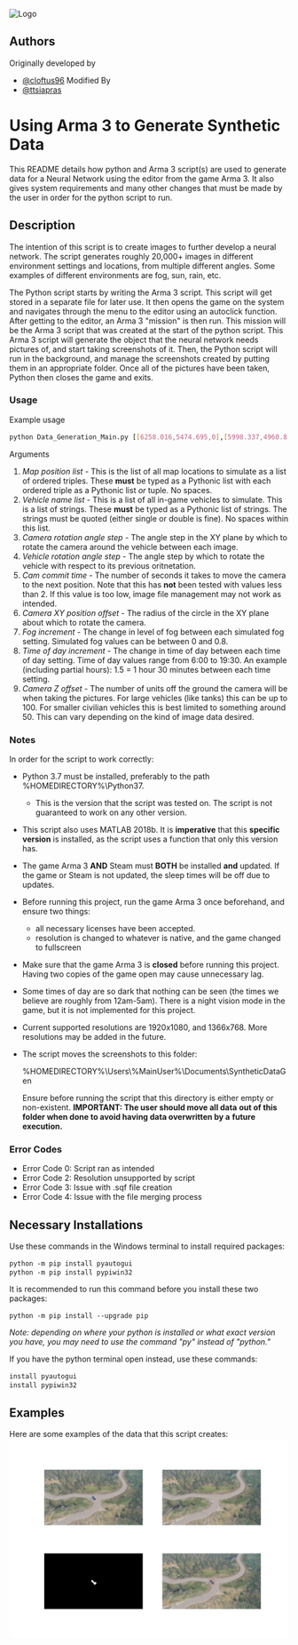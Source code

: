 
![Logo](https://www.paulthetall.com/wp-content/uploads/2017/04/arma-3-banner.jpg)


## Authors
Originally developed by
- [@cloftus96](https://github.com/cloftus96)
Modified By
- [@ttsiapras](https://github.com/ttsiapras)
# Using Arma 3 to Generate Synthetic Data

This README details how python and Arma 3 script(s) are used to
generate data for a Neural Network using the editor from the
game Arma 3. It also gives system requirements and many 
other changes that must be made by the user in order for the
python script to run.

## Description
The intention of this script is to create images to further 
develop a neural network. The script generates roughly 
20,000+ images in different environment settings and locations,
from multiple different angles. Some examples of different 
environments are fog, sun, rain, etc.

The Python script starts by writing the Arma 3 script. This
script will get stored in a separate file for later use. It
then opens the game on the system and navigates through the
menu to the editor using an autoclick function. After getting
to the editor, an Arma 3 "mission" is then
run. This mission will be the Arma 3 script that was created at the
start of the python script. This Arma 3 script will generate the object that the neural
network needs pictures of, and start taking screenshots of it.
Then, the Python script will run in the background, and
manage the screenshots created by putting them in an
appropriate folder. Once all of the pictures have been taken,
Python then closes the game and exits.

### Usage
Example usage
```bash
python Data_Generation_Main.py [[6258.016,5474.695,0],[5998.337,4960.8,0]] ['B_CTRG_LSV_01_light_F','B_GEN_Van_02_transport_F'] 120 361 3 50 0.5 12 50
```
Arguments
1. *Map position list* - This is the list of all map locations to simulate as a list of ordered triples.
These **must** be typed as a Pythonic list with each ordered triple as a Pythonic list *or* tuple. No spaces.
2. *Vehicle name list* - This is a list of all in-game vehicles to simulate. This is a
list of strings. These **must** be typed as a Pythonic list of strings. The strings must be
quoted (either single or double is fine). No spaces within this list.
3. *Camera rotation angle step* - The angle step in the XY plane by which to rotate the camera around the
vehicle between each image.
4. *Vehicle rotation angle step* - The angle step by which to rotate the vehicle with respect to its
previous oritnetation.
5. *Cam commit time* - The number of seconds it takes to move the camera to the next position. Note
that this has **not** been tested with values less than 2. If this value is too low, image file
management may not work as intended.
6. *Camera XY position offset* - The radius of the circle in the XY plane about which to rotate the
camera.
7. *Fog increment* - The change in level of fog between each simulated fog setting. Simulated fog values
can be between 0 and 0.8.
8. *Time of day increment* - The change in time of day between each time of day setting. Time of day values
range from 6:00 to 19:30. An example (including partial hours): 1.5 = 1 hour 30 minutes between
each time setting.
9. *Camera Z offset* - The number of units off the ground the camera will be when taking the pictures.
For large vehicles (like tanks) this can be up to 100. For smaller civilian vehicles this is best
limited to something around 50. This can vary depending on the kind of image data desired.

### Notes
In order for the script to work correctly:
- Python 3.7 must be installed, preferably to the path %HOMEDIRECTORY%\Python37.
    - This is the version that the script was tested on. The
    script is not guaranteed to work on any other version.
- This script also uses MATLAB 2018b. It is **imperative** that
this **specific version** is installed, as the script uses a function
that only this version has.
- The game Arma 3 **AND** Steam must **BOTH** be installed **and** updated. 
If the game or Steam is not updated, the sleep times will be
off due to updates.
- Before running this project, run the game Arma 3 once
beforehand, and ensure two things:
    - all necessary licenses have been accepted.
    - resolution is changed to whatever is native, and the
    game changed to fullscreen
- Make sure that the game Arma 3 is **closed** before running
this project. Having two copies of the game open may cause
unnecessary lag.
- Some times of day are so dark that nothing can be seen
(the times we believe are roughly from 12am-5am). There is
a night vision mode in the game, but it is not implemented
for this project.
- Current supported resolutions are 1920x1080, and 1366x768.
More resolutions may be added in the future.
- The script moves the screenshots to this folder:

    %HOMEDIRECTORY%\Users\\%MainUser%\Documents\SyntheticDataGen

  Ensure before running the script that this directory is either
  empty or non-existent. **IMPORTANT: The user should move all data** 
  **out of this folder when done to avoid having data overwritten by a**
  **future execution.**

### Error Codes
- Error Code 0: Script ran as intended
- Error Code 2: Resolution unsupported by script
- Error Code 3: Issue with .sqf file creation
- Error Code 4: Issue with the file merging process

## Necessary Installations
Use these commands in the Windows terminal to install required
packages:

```windows
python -m pip install pyautogui
python -m pip install pypiwin32
```

It is recommended to run this command before you install 
these two packages:

```windows
python -m pip install --upgrade pip
```

*Note: depending on where your python is installed or what
exact version you have, you may need to use the command "py"
instead of "python."*

If you have the python terminal open instead, use these commands:

```
install pyautogui
install pypiwin32
```



## Examples
Here are some examples of the data that this script creates:
![example](https://github.com/ttsiapras/Arma3DatasetGen/blob/5fb228f1064fd3adf18aaeaba4f670e53ee9711c/readme_images/result.png)
